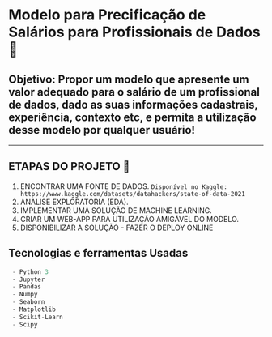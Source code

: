 # Modelo para Precificação de Salários para Profissionais de Dados 💸

## **Objetivo**: Propor um modelo que apresente um valor adequado para o salário de um profissional de dados, dado as suas informações cadastrais, experiência, contexto etc, e permita a utilização desse modelo por qualquer usuário!
---


## **ETAPAS DO PROJETO** 📂

1. ENCONTRAR UMA FONTE DE DADOS.
    `Disponível no Kaggle: https://www.kaggle.com/datasets/datahackers/state-of-data-2021`
2. ANALISE EXPLORATORIA (EDA).
3. IMPLEMENTAR UMA SOLUÇÃO DE MACHINE LEARNING.
4. CRIAR UM WEB-APP PARA UTILIZAÇÃO AMIGÁVEL DO MODELO.
5. DISPONIBILIZAR A SOLUÇÃO - FAZER O DEPLOY ONLINE 

## Tecnologias e ferramentas Usadas
``` javascript
 - Python 3
 - Jupyter
 - Pandas
 - Numpy
 - Seaborn
 - Matplotlib
 - Scikit-Learn
 - Scipy
 ```

